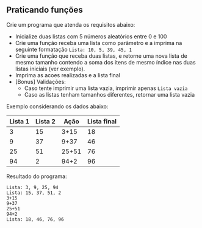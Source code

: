## Praticando funções

Crie um programa que atenda os requisitos abaixo:

- Inicialize duas listas com 5 números aleatórios entre 0 e 100
- Crie uma função receba uma lista como parâmetro e a imprima na seguinte formatação `Lista: 10, 5, 39, 45, 1`
- Crie uma função que receba duas listas, e retorne uma nova lista de mesmo tamanho contendo a soma dos itens de mesmo
  índice nas duas listas iniciais (ver exemplo).
- Imprima as acoes realizadas e a lista final
- [Bonus] Validações:
    - Caso tente imprimir uma lista vazia, imprimir apenas `Lista vazia`
    - Caso as listas tenham tamanhos diferentes, retornar uma lista vazia

Exemplo considerando os dados abaixo:

| Lista 1 | Lista 2 | Ação  | Lista final |
|---------|---------|-------|-------------|
| 3       | 15      | 3+15  | 18          |
| 9       | 37      | 9+37  | 46          |
| 25      | 51      | 25+51 | 76          |
| 94      | 2       | 94+2  | 96          |

Resultado do programa:

```
Lista: 3, 9, 25, 94  
Lista: 15, 37, 51, 2  
3+15    
9+37  
25+51  
94+2  
Lista: 18, 46, 76, 96
```
